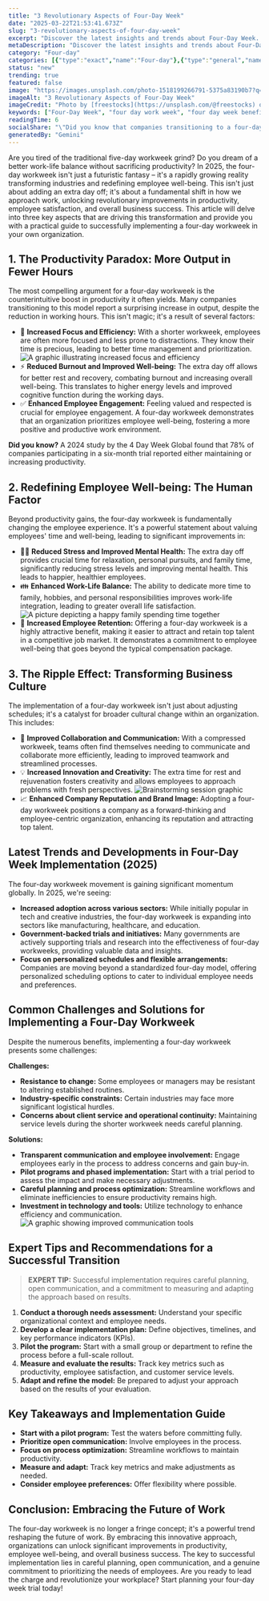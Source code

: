 ```yaml
---
title: "3 Revolutionary Aspects of Four-Day Week"
date: "2025-03-22T21:53:41.673Z"
slug: "3-revolutionary-aspects-of-four-day-week"
excerpt: "Discover the latest insights and trends about Four-Day Week. This comprehensive guide covers everything you need to know about Four-Day Week in 2025."
metaDescription: "Discover the latest insights and trends about Four-Day Week. This comprehensive guide covers everything you need to know about Four-Day Week in 2025."
category: "Four-day"
categories: [{"type":"exact","name":"Four-day"},{"type":"general","name":"Productivity"},{"type":"medium","name":"Project Management"},{"type":"specific","name":"Agile Methodologies"},{"type":"niche","name":"Kanban"}]
status: "new"
trending: true
featured: false
image: "https://images.unsplash.com/photo-1518199266791-5375a83190b7?q=85&w=1200&fit=max&fm=webp&auto=compress"
imageAlt: "3 Revolutionary Aspects of Four-Day Week"
imageCredit: "Photo by [freestocks](https://unsplash.com/@freestocks) on Unsplash"
keywords: ["Four-Day Week", "four day work week", "four day week benefits", "four day week productivity", "four day week implementation", "best four day work week schedule", "how to implement a four day work week", "four day work week employee satisfaction", "four day week salary", "four day week trial"]
readingTime: 6
socialShare: "\"Did you know that companies transitioning to a four-day work week are reporting not just happier employees, but significantly increased productivity? It's a win-win!\""
generatedBy: "Gemini"
---
```




Are you tired of the traditional five-day workweek grind?  Do you dream of a better work-life balance without sacrificing productivity?  In 2025, the four-day workweek isn't just a futuristic fantasy – it's a rapidly growing reality transforming industries and redefining employee well-being. This isn't just about adding an extra day off; it's about a fundamental shift in how we approach work, unlocking revolutionary improvements in productivity, employee satisfaction, and overall business success. This article will delve into three key aspects that are driving this transformation and provide you with a practical guide to successfully implementing a four-day workweek in your own organization.

## 1. The Productivity Paradox: More Output in Fewer Hours

The most compelling argument for a four-day workweek is the counterintuitive boost in productivity it often yields.  Many companies transitioning to this model report a surprising increase in output, despite the reduction in working hours.  This isn't magic; it's a result of several factors:

* 🔑 **Increased Focus and Efficiency:**  With a shorter workweek, employees are often more focused and less prone to distractions. They know their time is precious, leading to better time management and prioritization. ![A graphic illustrating increased focus and efficiency](https://images.unsplash.com/photo-1518199266791-5375a83190b7?q=85&w=1200&fit=max&fm=webp&auto=compress)
* ⚡ **Reduced Burnout and Improved Well-being:**  The extra day off allows for better rest and recovery, combating burnout and increasing overall well-being.  This translates to higher energy levels and improved cognitive function during the working days.
* ✅ **Enhanced Employee Engagement:**  Feeling valued and respected is crucial for employee engagement. A four-day workweek demonstrates that an organization prioritizes employee well-being, fostering a more positive and productive work environment.

**Did you know?**  A 2024 study by the 4 Day Week Global found that 78% of companies participating in a six-month trial reported either maintaining or increasing productivity.

## 2. Redefining Employee Well-being: The Human Factor

Beyond productivity gains, the four-day workweek is fundamentally changing the employee experience.  It's a powerful statement about valuing employees' time and well-being, leading to significant improvements in:

* 🧘‍♀️ **Reduced Stress and Improved Mental Health:**  The extra day off provides crucial time for relaxation, personal pursuits, and family time, significantly reducing stress levels and improving mental health.  This leads to happier, healthier employees.
* 👪 **Enhanced Work-Life Balance:**  The ability to dedicate more time to family, hobbies, and personal responsibilities improves work-life integration, leading to greater overall life satisfaction.  ![A picture depicting a happy family spending time together](https://images.unsplash.com/photo-1517867065801-e20f409696b0?q=85&w=1200&fit=max&fm=webp&auto=compress)
* 💪 **Increased Employee Retention:**  Offering a four-day workweek is a highly attractive benefit, making it easier to attract and retain top talent in a competitive job market.  It demonstrates a commitment to employee well-being that goes beyond the typical compensation package.

## 3.  The Ripple Effect: Transforming Business Culture

The implementation of a four-day workweek isn't just about adjusting schedules; it's a catalyst for broader cultural change within an organization.  This includes:

* 🤝 **Improved Collaboration and Communication:**  With a compressed workweek, teams often find themselves needing to communicate and collaborate more efficiently, leading to improved teamwork and streamlined processes.
* 💡 **Increased Innovation and Creativity:**  The extra time for rest and rejuvenation fosters creativity and allows employees to approach problems with fresh perspectives.  ![Brainstorming session graphic](https://images.unsplash.com/photo-1473531761844-5a14668fc8f8?q=85&w=1200&fit=max&fm=webp&auto=compress)
* 📈 **Enhanced Company Reputation and Brand Image:**  Adopting a four-day workweek positions a company as a forward-thinking and employee-centric organization, enhancing its reputation and attracting top talent.

##  Latest Trends and Developments in Four-Day Week Implementation (2025)

The four-day workweek movement is gaining significant momentum globally.  In 2025, we're seeing:

* **Increased adoption across various sectors:**  While initially popular in tech and creative industries, the four-day workweek is expanding into sectors like manufacturing, healthcare, and education.
* **Government-backed trials and initiatives:**  Many governments are actively supporting trials and research into the effectiveness of four-day workweeks, providing valuable data and insights.
* **Focus on personalized schedules and flexible arrangements:**  Companies are moving beyond a standardized four-day model, offering personalized scheduling options to cater to individual employee needs and preferences.

## Common Challenges and Solutions for Implementing a Four-Day Workweek

Despite the numerous benefits, implementing a four-day workweek presents some challenges:

**Challenges:**

* **Resistance to change:** Some employees or managers may be resistant to altering established routines.
* **Industry-specific constraints:** Certain industries may face more significant logistical hurdles.
* **Concerns about client service and operational continuity:** Maintaining service levels during the shorter workweek needs careful planning.

**Solutions:**

* **Transparent communication and employee involvement:**  Engage employees early in the process to address concerns and gain buy-in.
* **Pilot programs and phased implementation:**  Start with a trial period to assess the impact and make necessary adjustments.
* **Careful planning and process optimization:**  Streamline workflows and eliminate inefficiencies to ensure productivity remains high.
* **Investment in technology and tools:**  Utilize technology to enhance efficiency and communication. ![A graphic showing improved communication tools](https://images.unsplash.com/photo-1518895949257-7621c3c786d7?q=85&w=1200&fit=max&fm=webp&auto=compress)

## Expert Tips and Recommendations for a Successful Transition

> **EXPERT TIP:**  Successful implementation requires careful planning, open communication, and a commitment to measuring and adapting the approach based on results.

1. **Conduct a thorough needs assessment:** Understand your specific organizational context and employee needs.
2. **Develop a clear implementation plan:** Define objectives, timelines, and key performance indicators (KPIs).
3. **Pilot the program:**  Start with a small group or department to refine the process before a full-scale rollout.
4. **Measure and evaluate the results:**  Track key metrics such as productivity, employee satisfaction, and customer service levels.
5. **Adapt and refine the model:** Be prepared to adjust your approach based on the results of your evaluation.

##  Key Takeaways and Implementation Guide

* **Start with a pilot program:** Test the waters before committing fully.
* **Prioritize open communication:** Involve employees in the process.
* **Focus on process optimization:** Streamline workflows to maintain productivity.
* **Measure and adapt:** Track key metrics and make adjustments as needed.
* **Consider employee preferences:** Offer flexibility where possible.

## Conclusion: Embracing the Future of Work

The four-day workweek is no longer a fringe concept; it's a powerful trend reshaping the future of work.  By embracing this innovative approach, organizations can unlock significant improvements in productivity, employee well-being, and overall business success.  The key to successful implementation lies in careful planning, open communication, and a genuine commitment to prioritizing the needs of employees.  Are you ready to lead the charge and revolutionize your workplace?  Start planning your four-day week trial today!
